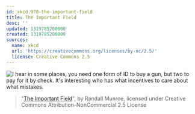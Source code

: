 ```yaml
---
id: xkcd.970-the-important-field
title: The Important Field
desc: ''
updated: 1319785200000
created: 1319785200000
sources:
  name: xkcd
  url: 'https://creativecommons.org/licenses/by-nc/2.5/'
  license: Creative Commons 2.5
---
```

![I hear in some places, you need one form of ID to buy a gun, but two to pay for it by check. It's interesting who has what incentives to care about what mistakes.](https://imgs.xkcd.com/comics/the_important_field.png)
> "[The Important Field](https://xkcd.com/970/)", by Randall Munroe, licensed under Creative Commons Attribution-NonCommercial 2.5 License
